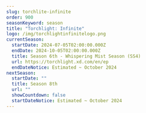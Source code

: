 ```yaml
---
slug: torchlite-infinite
order: 900
seasonKeyword: season
title: "Torchlight: Infinite"
logo: /img/torchlightinfinitelogo.png
currentSeason:
  startDate: 2024-07-05T02:00:00.000Z
  endDate: 2024-10-05T02:00:00.000Z
  title: Season 6th - Whispering Mist Season (SS4)
  url: https://torchlight.xd.com/en/ep
  endDateNotice: Estimated ~ October 2024
nextSeason:
  startDate: ""
  title: Season 8th
  url: ""
  showCountdown: false
  startDateNotice: Estimated ~ October 2024
---
```

